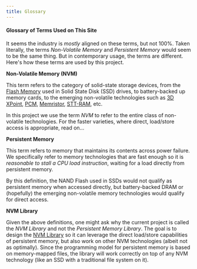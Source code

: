 ```yaml
---
title: Glossary
---
```


#### Glossary of Terms Used on This Site

It seems the industry is _mostly_ aligned on these terms, but not 100%.
Taken literally, the terms _Non-Volatile Memory_ and _Persistent Memory_
would seem to be the same thing.  But in contemporary usage, the terms
are different.  Here's how these terms are used by this project.

**Non-Volatile Memory (NVM)**

This term refers to the category of solid-state storage devices,
from the [Flash Memory](http://en.wikipedia.org/wiki/Flash_memory)
used in Solid State Disk (SSD) drives, to battery-backed up
memory cards, to the emerging non-volatile technologies such
as [3D XPoint](http://en.wikipedia.org/wiki/3D_XPoint),
[PCM](http://en.wikipedia.org/wiki/Phase-change_memory),
[Memristor](http://en.wikipedia.org/wiki/Memristor),
[STT-RAM](http://en.wikipedia.org/wiki/Spin-transfer_torque), etc.

In this project we use the term _NVM_ to refer to the entire class
of non-volatile technologies.  For the faster varieties, where direct,
load/store access is appropriate, read on...

**Persistent Memory**

This term refers to memory that maintains its contents across
power failure.  We specifically refer to memory technologies that
are fast enough so it is _reasonable to stall a CPU load instruction_,
waiting for a load directly from persistent memory.

By this definition, the NAND Flash used in SSDs would not qualify
as persistent memory when accessed directly, but battery-backed DRAM
or (hopefully) the emerging non-volatile memory technologies would
qualify for direct access.

**NVM Library**

Given the above definitions, one might ask why the current project
is called the _NVM Library_ and not the _Persistent Memory Library_.
The goal is to design the [NVM Library](/nvml/) so it can leverage the direct
load/store capabilities of persistent memory, but also work on other NVM
technologies (albeit not as optimally).
Since the programming model for persistent memory is based on
memory-mapped files, the library will work correctly on top of any
NVM technology (like an SSD with a traditional file system on it).
